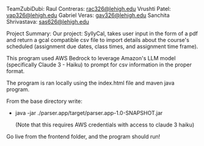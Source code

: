 TeamZubiDubi:
Raul Contreras: rac326@lehigh.edu
Vrushti Patel: vap326@lehigh.edu
Gabriel Veras: gav326@lehigh.edu
Sanchita Shrivastava: sas626@lehigh.edu

Project Summary:
Our project: SyllyCal, takes user input in the form of a pdf and return a gcal compatible csv file to import details about the course's scheduled (assignment due dates, class times, and assignment time frame).

This program used AWS Bedrock to leverage Amazon's LLM model (specifically Claude 3 - Haiku) to prompt for csv information in the proper format. 

The program is ran locally using the index.html file and maven java program. 

From the base directory write:
- java -jar ./parser.app/target/parser.app-1.0-SNAPSHOT.jar 

  (Note that this requires AWS credentials with access to claude 3 haiku)

Go live from the frontend folder, and the program should run!

